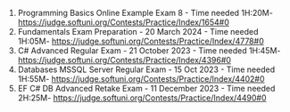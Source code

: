 1.	Programming Basics Online Example Exam 8 - Time needed 1H:20M- https://judge.softuni.org/Contests/Practice/Index/1654#0
2.	Fundamentals Exam Preparation - 20 March 2024 - Time needed 1H:05M- https://judge.softuni.org/Contests/Practice/Index/4778#0
3.	C# Advanced Regular Exam - 21 October 2023 - Time needed 1H:45M- https://judge.softuni.org/Contests/Practice/Index/4396#0
4.	Databases MSSQL Server Regular Exam - 15 Oct 2023 - Time needed 1H:55M- https://judge.softuni.org/Contests/Practice/Index/4402#0
5.	EF C# DB Advanced Retake Exam - 11 December 2023 - Time needed 2H:25M- https://judge.softuni.org/Contests/Practice/Index/4490#0